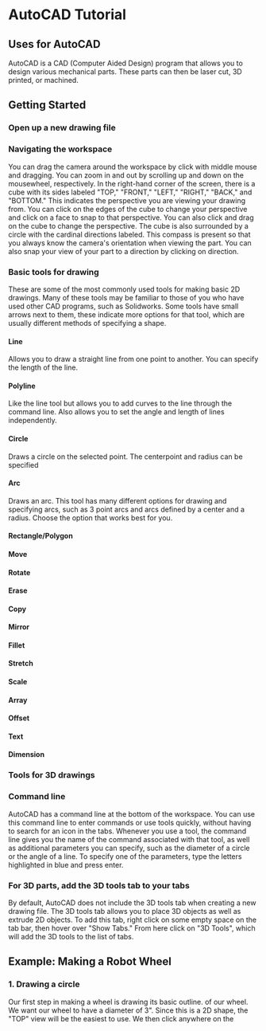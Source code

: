 # AutoCAD Tutorial
## Uses for AutoCAD
AutoCAD is a CAD (Computer Aided Design) program that allows you to design various mechanical parts. These parts can then be laser cut, 3D printed, or machined.
## Getting Started
### Open up a new drawing file
### Navigating the workspace
You can drag the camera around the workspace by click with middle mouse and dragging. You can zoom in and out by scrolling up and down on the mousewheel, respectively. In the right-hand corner of the screen, there is a cube with its sides labeled "TOP," "FRONT," "LEFT," "RIGHT," "BACK," and "BOTTOM." This indicates the perspective you are viewing your drawing from. You can click on the edges of the cube to change your perspective and click on a face to snap to that perspective. You can also click and drag on the cube to change the perspective. The cube is also surrounded by a circle with the cardinal directions labeled. This compass is present so that you always know the camera's orientation when viewing the part. You can also snap your view of your part to a direction by clicking on direction.
### Basic tools for drawing
These are some of the most commonly used tools for making basic 2D drawings. Many of these tools may be familiar to those of you who have used other CAD programs, such as Solidworks. Some tools have small arrows next to them, these indicate more options for that tool, which are usually different methods of specifying a shape.
#### Line
Allows you to draw a straight line from  one point to another. You can specify the length of the line.
#### Polyline
Like the line tool but allows you to add curves to the line through the command line. Also allows you to set the angle and length of lines independently.
#### Circle
Draws a circle on the selected point. The centerpoint and radius can be specified
#### Arc
Draws an arc. This tool has many different options for drawing and specifying arcs, such as 3 point arcs and arcs defined by a center and a radius. Choose the option that works best for you.
#### Rectangle/Polygon
#### Move
#### Rotate
#### Erase
#### Copy
#### Mirror
#### Fillet
#### Stretch
#### Scale
#### Array
#### Offset
#### Text
#### Dimension

### Tools for 3D drawings



### Command line
AutoCAD has a command line at the bottom of the workspace. You can use this command line to enter commands or use tools quickly, without having to search for an icon in the tabs. Whenever you use a tool, the command line gives you the name of the command associated with that tool, as well as additional parameters you can specify, such as the diameter of a circle or the angle of a line. To specify one of the parameters, type the letters highlighted in blue and press enter.

### For 3D parts, add the 3D tools tab to your tabs
By default, AutoCAD does not include the 3D tools tab when creating a new drawing file. The 3D tools tab allows you to place 3D objects as well as extrude 2D objects. To add this tab, right click on some empty space on the tab bar, then hover over "Show Tabs." From here click on "3D Tools", which will add the 3D tools to the list of tabs.

## Example: Making a Robot Wheel
### 1. Drawing a circle
Our first step in making a wheel is drawing its basic outline. of our wheel. We want our wheel to have a diameter of 3". Since this is a 2D shape, the "TOP" view will be the easiest to use. We then click anywhere on the
